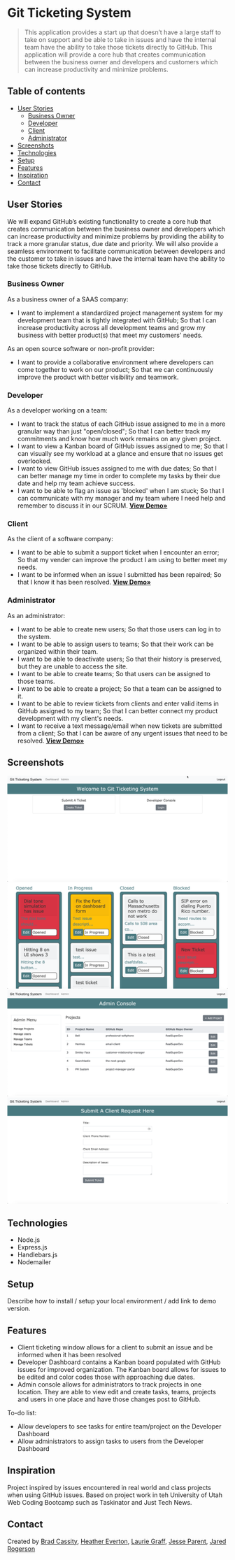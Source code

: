 # Git Ticketing System

> This application provides a start up that doesn’t have a large staff to take on support and be able to take in issues and have the internal team have the ability to take those tickets directly to GitHub. This application will provide a core hub that creates communication between the business owner and developers and customers which can increase productivity and minimize problems.

## Table of contents

- [User Stories](#user-stories)
  - [Business Owner](#business-owner)
  - [Developer](#developer)
  - [Client](#client)
  - [Administrator](#administrator)
- [Screenshots](#screenshots)
- [Technologies](#technologies)
- [Setup](#setup)
- [Features](#features)
- [Inspiration](#inspiration)
- [Contact](#contact)

## User Stories

We will expand GitHub’s existing functionality to create a core hub that creates communication between the business owner and developers which can increase productivity and minimize problems by providing the ability to track a more granular status, due date and priority. We will also provide a seamless environment to facilitate communication between developers and the customer to take in issues and have the internal team have the ability to take those tickets directly to GitHub.

### Business Owner

As a business owner of a SAAS company:

- I want to implement a standardized project management system for my development team that is tightly integrated with GitHub;
  So that I can increase productivity across all development teams and grow my business with better product(s) that meet my customers' needs.

As an open source software or non-profit provider:

- I want to provide a collaborative environment where developers can come together to work on our product;
  So that we can continuously improve the product with better visibility and teamwork.

### Developer

As a developer working on a team:

- I want to track the status of each GitHub issue assigned to me in a more granular way than just "open/closed";
  So that I can better track my commitments and know how much work remains on any given project.
- I want to view a Kanban board of GitHub issues assigned to me;
  So that I can visually see my workload at a glance and ensure that no issues get overlooked.
- I want to view GitHub issues assigned to me with due dates;
  So that I can better manage my time in order to complete my tasks by their due date and help my team achieve success.
- I want to be able to flag an issue as 'blocked' when I am stuck;
  So that I can communicate with my manager and my team where I need help and remember to discuss it in our SCRUM.
<a href="https://drive.google.com/file/d/1ZsqjjI418RFCQKZ2edgInDGbDAAQ9SmB/view?usp=sharing" target="_blank"><strong>View Demo»</strong></a>

### Client

As the client of a software company:

- I want to be able to submit a support ticket when I encounter an error;
  So that my vender can improve the product I am using to better meet my needs.
- I want to be informed when an issue I submitted has been repaired;
  So that I know it has been resolved.
<a href="https://drive.google.com/file/d/1PkVNodR-_SFYzshy930jE3EjcrVASQzi/view?usp=sharing" target="_blank"><strong>View Demo»</strong></a>


### Administrator

As an administrator:

- I want to be able to create new users;
  So that those users can log in to the system.
- I want to be able to assign users to teams;
  So that their work can be organized within their team.
- I want to be able to deactivate users;
  So that their history is preserved, but they are unable to access the site.
- I want to be able to create teams;
  So that users can be assigned to those teams.
- I want to be able to create a project;
  So that a team can be assigned to it.
- I want to be able to review tickets from clients and enter valid items in GitHub assigned to my team;
  So that I can better connect my product development with my client's needs.
- I want to receive a text message/email when new tickets are submitted from a client;
  So that I can be aware of any urgent issues that need to be resolved.
<a href="https://drive.google.com/file/d/1ajnWOlqbuERJcHII_iXKAnSL6rxoCCJ6/view?usp=sharing" target="_blank"><strong>View Demo»</strong></a>

## Screenshots

![Welcome Page Screenshot](./screenshots/welcome.png)
![Dashboard Screenshot](./screenshots/dashboard.png)
![Admin Console Screenshot](./screenshots/admin.png)
![Ticket Form Screenshot](./screenshots/ticket.png)

## Technologies

- Node.js
- Express.js
- Handlebars.js
- Nodemailer

## Setup

Describe how to install / setup your local environment / add link to demo version.

## Features

- Client ticketing window allows for a client to submit an issue and be informed when it has been resolved
- Developer Dashboard contains a Kanban board populated with GitHub issues for improved organization. The Kanban board allows for issues to be edited and color codes those with approaching due dates.
- Admin console allows for administrators to track projects in one location. They are able to view edit and create tasks, teams, projects and users in one place and have those changes post to GitHub.

To-do list:

- Allow developers to see tasks for entire team/project on the Developer Dashboard
- Allow administrators to assign tasks to users from the Developer Dashboard

## Inspiration

Project inspired by issues encountered in real world and class projects when using GitHub issues. Based on project work in teh University of Utah Web Coding Bootcamp such as Taskinator and Just Tech News.

## Contact

Created by [Brad Cassity](https://github.com/BradCassityDev), [Heather Everton](https://github.com/heather-everton), [Laurie Graff](https://github.com/LaurieGraff), [Jesse Parent](https://github.com/jesseparent), [Jared Rogerson](https://github.com/jrogerson20)
